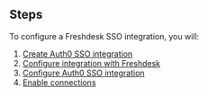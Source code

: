 ## Steps

To configure a Freshdesk SSO integration, you will:

1. [Create Auth0 SSO integration](#create-auth0-sso-integration)
2. [Configure integration with Freshdesk](#configure-integration-with-freshdesk)
3. [Configure Auth0 SSO integration](#configure-auth0-sso-integration)
4. [Enable connections](#enable-connections)
